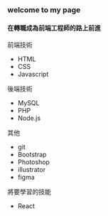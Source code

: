 <h3> welcome to my page </h3>
<h4>在轉職成為前端工程師的路上前進</h2>
  <p>前端技術</p>
  <ul>
    <li>HTML</li>
    <li>CSS</li>
    <li>Javascript</li>
  </ul>
  <p>後端技術</p>
  <ul>
    <li>MySQL</li>
    <li>PHP</li>
    <li>Node.js</li>
  </ul>
   <p>其他</p>
  <ul>
    <li>git</li>
    <li>Bootstrap</li>
    <li>Photoshop</li>
    <li>illustrator</li>
    <li>figma</li>
  </ul>
  <p>將要學習的技能</p>
  <ul>
    <li>React</li>
  </ul>
